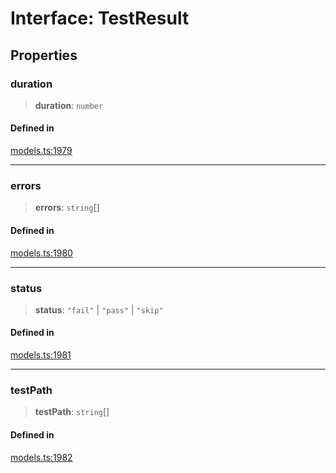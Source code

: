 # Interface: TestResult

## Properties

### duration

> **duration**: `number`

#### Defined in

[models.ts:1979](https://github.com/live-codes/livecodes/blob/3e7aef0c363460d29f213f8fa921bf547b974365/src/sdk/models.ts#L1979)

***

### errors

> **errors**: `string`[]

#### Defined in

[models.ts:1980](https://github.com/live-codes/livecodes/blob/3e7aef0c363460d29f213f8fa921bf547b974365/src/sdk/models.ts#L1980)

***

### status

> **status**: `"fail"` \| `"pass"` \| `"skip"`

#### Defined in

[models.ts:1981](https://github.com/live-codes/livecodes/blob/3e7aef0c363460d29f213f8fa921bf547b974365/src/sdk/models.ts#L1981)

***

### testPath

> **testPath**: `string`[]

#### Defined in

[models.ts:1982](https://github.com/live-codes/livecodes/blob/3e7aef0c363460d29f213f8fa921bf547b974365/src/sdk/models.ts#L1982)